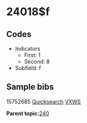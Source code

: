 # 24018$f

## Codes

-   Indicators
    -   First: 1
    -   Second: 8
-   Subfield: f

## Sample bibs

15752685 [Quicksearch](https://search.library.yale.edu/catalog/15752685) [VXWS](http://prodorbis.library.yale.edu:7014/vxws/GetHoldingsService?bibId=15752685)

**Parent topic:**[240](../../tags/240/240.md)

